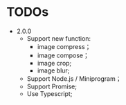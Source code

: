 # TODOs

- 2.0.0
    - Support new function:
        - image compress；
        - image compose；
        - image crop;
        - image blur;
    - Support Node.js / Miniprogram；
    - Support Promise;
    - Use Typescript;
